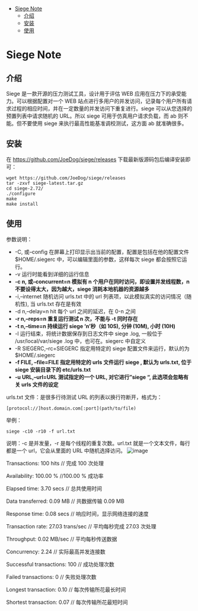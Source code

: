 - [Siege Note](#siege-note)
  - [介绍](#%E4%BB%8B%E7%BB%8D)
  - [安装](#%E5%AE%89%E8%A3%85)
  - [使用](#%E4%BD%BF%E7%94%A8)

# Siege Note

## 介绍

Siege 是一款开源的压力测试工具，设计用于评估 WEB 应用在压力下的承受能力。可以根据配置对一个 WEB 站点进行多用户的并发访问，记录每个用户所有请求过程的相应时间，并在一定数量的并发访问下重复进行。siege 可以从您选择的预置列表中请求随机的 URL。所以 siege 可用于仿真用户请求负载，而 ab 则不能。但不要使用 siege 来执行最高性能基准调校测试，这方面 ab 就准确很多。

## 安装

在 https://github.com/JoeDog/siege/releases 下载最新版源码包后编译安装即可：
```shell
wget https://github.com/JoeDog/siege/releases
tar -zxvf siege-latest.tar.gz
cd siege-2.72/
./configure
make
make install
```

## 使用

参数说明：
- -C, 或–config 在屏幕上打印显示出当前的配置，配置是包括在他的配置文件 $HOME/.siegerc 中，可以编辑里面的参数，这样每次 siege 都会按照它运行。
- -v 运行时能看到详细的运行信息
- **-c n, 或–concurrent=n 模拟有 n 个用户在同时访问，即设置并发线程数，n 不要设得太大，因为越大，siege 消耗本地机器的资源越多**
- -i,–internet 随机访问 urls.txt 中的 url 列表项，以此模拟真实的访问情况（随机性), 当 urls.txt 存在是有效
- -d n,–delay=n hit 每个 url 之间的延迟，在 0-n 之间
- **-r n,–reps=n 重复运行测试 n 次，不能与 -t 同时存在**
- **-t n,–time=n 持续运行 siege ‘n’秒（如 10S), 分钟 (10M), 小时 (10H)**
- -l 运行结束，将统计数据保存到日志文件中 siege .log, 一般位于 /usr/local/var/siege .log 中，也可在。siegerc 中自定义
- -R SIEGERC,–rc=SIEGERC 指定用特定的 siege 配置文件来运行，默认的为 $HOME/.siegerc
- **-f FILE, –file=FILE 指定用特定的 urls 文件运行 siege , 默认为 urls.txt, 位于 siege 安装目录下的 etc/urls.txt**
- **-u URL,–url=URL 测试指定的一个 URL, 对它进行”siege “, 此选项会忽略有关 urls 文件的设定**

urls.txt 文件：是很多行待测试 URL 的列表以换行符断开，格式为：
```
[protocol://]host.domain.com[:port](path/to/file)
```

举例：
```
siege -c10 -r10 -f url.txt
```
说明：-c 是并发量，-r 是每个线程的重复次数。url.txt 就是一个文本文件，每行都是一个 url，它会从里面的 URL 中随机选择访问。
![image](http://otaivnlxc.bkt.clouddn.com/jpg/2017/10/28/94ff33a39c1ea8ba4ed02ead98a6f9e7.jpg)

Transactions: 100 hits // 完成 100 次处理

Availability: 100.00 % //100.00 % 成功率

Elapsed time: 3.70 secs // 总共使用时间

Data transferred: 0.09 MB // 共数据传输 0.09 MB

Response time: 0.08 secs // 响应时间，显示网络连接的速度

Transaction rate: 27.03 trans/sec // 平均每秒完成 27.03 次处理

Throughput: 0.02 MB/sec // 平均每秒传送数据

Concurrency: 2.24 // 实际最高并发连接数

Successful transactions: 100 // 成功处理次数

Failed transactions: 0 // 失败处理次数

Longest transaction: 0.10 // 每次传输所花最长时间

Shortest transaction: 0.07 // 每次传输所花最短时间
